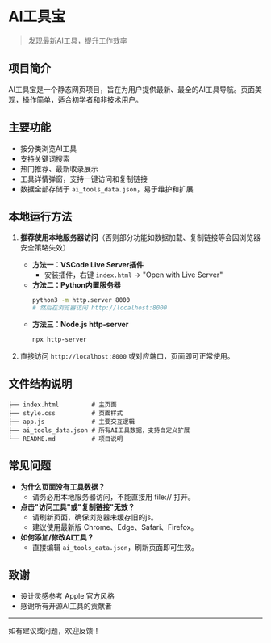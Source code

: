 # AI工具宝

> 发现最新AI工具，提升工作效率

## 项目简介

AI工具宝是一个静态网页项目，旨在为用户提供最新、最全的AI工具导航。页面美观，操作简单，适合初学者和非技术用户。

## 主要功能
- 按分类浏览AI工具
- 支持关键词搜索
- 热门推荐、最新收录展示
- 工具详情弹窗，支持一键访问和复制链接
- 数据全部存储于 `ai_tools_data.json`，易于维护和扩展

## 本地运行方法
1. **推荐使用本地服务器访问**（否则部分功能如数据加载、复制链接等会因浏览器安全策略失效）

   - **方法一：VSCode Live Server插件**
     - 安装插件，右键 `index.html` → "Open with Live Server"
   - **方法二：Python内置服务器**
     ```bash
     python3 -m http.server 8000
     # 然后在浏览器访问 http://localhost:8000
     ```
   - **方法三：Node.js http-server**
     ```bash
     npx http-server
     ```

2. 直接访问 `http://localhost:8000` 或对应端口，页面即可正常使用。

## 文件结构说明
```
├── index.html         # 主页面
├── style.css          # 页面样式
├── app.js             # 主要交互逻辑
├── ai_tools_data.json # 所有AI工具数据，支持自定义扩展
└── README.md          # 项目说明
```

## 常见问题
- **为什么页面没有工具数据？**
  - 请务必用本地服务器访问，不能直接用 file:// 打开。
- **点击"访问工具"或"复制链接"无效？**
  - 请刷新页面，确保浏览器未缓存旧的js。
  - 建议使用最新版 Chrome、Edge、Safari、Firefox。
- **如何添加/修改AI工具？**
  - 直接编辑 `ai_tools_data.json`，刷新页面即可生效。

## 致谢
- 设计灵感参考 Apple 官方风格
- 感谢所有开源AI工具的贡献者

---
如有建议或问题，欢迎反馈！ 